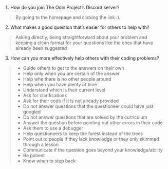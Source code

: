 1. How do you join The Odin Project’s Discord server?
> By going to the homepage and clicking the link :).
2. What makes a good question that’s easier for others to help with?
> Asking directly, being straightforward about your problem and keeping a clean format for your questions like the ones that have already been suggested
3. How can you more effectively help others with their coding problems?
> - Guide others to get to the answers on their own
> - Help only when you are certain of the answer
> - Help whe there is no other people around
> - Help when you have plenty of time
> - Understand which is their current level
> - Ask for clarifications
> - Ask for their code if it is not already provided
> - Do not answer questions that the questioneer could have just googled
> - Do not answer questions that are solved by the curriculum
> - Answer the question before pointing out other errors in their code
> - Ask them to use a debugger
> - Help questioneers to keep the forest instead of the trees
> - Point out to people if they lack knowledge or they only skimmed through a lesson
> - Communicate if the question goes beyond your knowledge/ability
> - Be patient
> - Know when to step back
